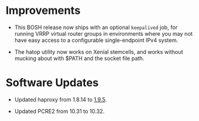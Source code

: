 # Improvements

- This BOSH release now ships with an optional `keepalived` job,
  for running VRRP virtual router groups in environments where you
  may not have easy access to a configurable single-endpoint IPv4
  system.

- The hatop utility now works on Xenial stemcells, and works
  without mucking about with $PATH and the socket file path.

# Software Updates

- Updated haproxy from 1.8.14 to [1.9.5][1].

- Updated PCRE2 from 10.31 to 10.32.

[1]: http://www.haproxy.org/download/1.9/src/CHANGELOG
